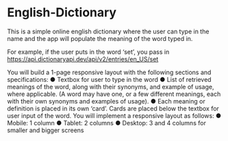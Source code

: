 # English-Dictionary
This is a simple online english dictionary where the user can type in the name and the app will populate the meaning of the word typed in.

For example, if the user puts in the word ‘set’, you pass in
https://api.dictionaryapi.dev/api/v2/entries/en_US/set

You will build a 1-page responsive layout with the following sections and specifications:
● Textbox for user to type in the word
● List of retrieved meanings of the word, along with their synonyms, and example of usage,
where applicable. (A word may have one, or a few different meanings, each with their own
synonyms and examples of usage).
● Each meaning or definition is placed in its own ‘card’. Cards are placed below the textbox
for user input of the word.
You will implement a responsive layout as follows:
● Mobile: 1 column
● Tablet: 2 columns
● Desktop: 3 and 4 columns for smaller and bigger screens
